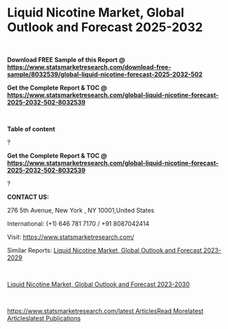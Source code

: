 <h1>Liquid Nicotine Market, Global Outlook and Forecast 2025-2032</h1><br/><p><strong>Download FREE Sample of this Report @ <a href="https://www.statsmarketresearch.com/download-free-sample/8032539/global-liquid-nicotine-forecast-2025-2032-502">https://www.statsmarketresearch.com/download-free-sample/8032539/global-liquid-nicotine-forecast-2025-2032-502</a></strong></p>
 
 
 
 <div><b>Get the Complete Report & TOC @ <a href="https://www.statsmarketresearch.com/global-liquid-nicotine-forecast-2025-2032-502-8032539">https://www.statsmarketresearch.com/global-liquid-nicotine-forecast-2025-2032-502-8032539</a></b></div>
 
 
 
 <p><br />
 
 <b>Table of content</b></p>
 
 
 
 <p>? </p>
 
 
 
 <div><b>Get the Complete Report & TOC @ <a href="https://www.statsmarketresearch.com/global-liquid-nicotine-forecast-2025-2032-502-8032539">https://www.statsmarketresearch.com/global-liquid-nicotine-forecast-2025-2032-502-8032539</a></b></div>
 
 
 
 <p>? </p>
 
 
 
 <p><b>CONTACT US:</b><br />
 
 276 5th Avenue, New York , NY 10001,United States<br />
 
 International: (+1) 646 781 7170 / +91 8087042414<br />
 
 Visit: <a href="https://www.statsmarketresearch.com/">https://www.statsmarketresearch.com/</a><br />
 
 Similar Reports: <a href="https://www.statsmarketresearch.com/global-liquid-nicotine-forecast-2025-2032-502-8032539">Liquid Nicotine Market, Global Outlook and Forecast 2023-2029</a><br />
 
 <br />
 
 <a href="https://www.statsmarketresearch.com/global-liquid-nicotine-forecast-2025-2032-502-8032539">Liquid Nicotine Market, Global Outlook and Forecast 2023-2030</a><br />
 
 <br />
 
 <a href="https://gyeongbokgung.com">https://www.statsmarketresearch.com/</a><a href="https://hallyeomaritime.com">latest Articles</a><a href="https://jingwansa.com">Read More</a><a href="https://nguoiviet.jp/">latest Articles</a><a href="https://www.intelmarketresearch.com/">latest Publications</a></p>